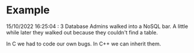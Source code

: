 # Example

<!-- replace-with-date starts -->
15/10/2022 16:25:04 : 3 Database Admins walked into a NoSQL bar. A little while later they walked out because they couldn't find a table.
<!-- replace-with-date ends -->

<!-- replace-with-joke starts -->
In C we had to code our own bugs. In C++ we can inherit them.
<!-- replace-with-joke ends -->
